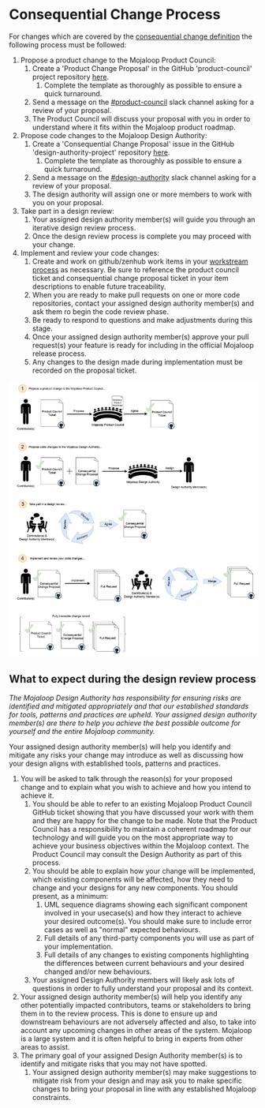 # Consequential Change Process

For changes which are covered by the [consequential change definition](./design-review.md#consequential-changes) the
following process must be followed:

1. Propose a product change to the Mojaloop Product Council:
    1. Create a 'Product Change Proposal' in the GitHub 'product-council' project
       repository [here](https://github.com/mojaloop/product-council-project/issues).
        1. Complete the template as thoroughly as possible to ensure a quick turnaround.
    2. Send a message on the [#product-council](https://mojaloop.slack.com/archives/C01FF8AQUAK) slack channel asking
       for a review of your proposal.
    3. The Product Council will discuss your proposal with you in order to understand where it fits within the Mojaloop
       product roadmap.
2. Propose code changes to the Mojaloop Design Authority:
    1. Create a 'Consequential Change Proposal' issue in the GitHub 'design-authority-project'
       repository [here](https://github.com/mojaloop/design-authority-project/issues).
        1. Complete the template as thoroughly as possible to ensure a quick turnaround.
    2. Send a message on the [#design-authority](https://mojaloop.slack.com/archives/CARJFMH3Q) slack channel asking for
       a review of your proposal.
    3. The design authority will assign one or more members to work with you on your proposal.
3. Take part in a design review:
    1. Your assigned design authority member(s) will guide you through an iterative design review process.
    2. Once the design review process is complete you may proceed with your change.
4. Implement and review your code changes:
    1. Create and work on github/zenhub work items in
       your [workstream process](./product-engineering-process.md#mojaloop-workstreams) as necessary. Be sure to
       reference the product council ticket and consequential change proposal ticket in your item descriptions to enable
       future traceability.
    2. When you are ready to make pull requests on one or more code repositories, contact your assigned design authority
       member(s) and ask them ro begin the code review phase.
    3. Be ready to respond to questions and make adjustments during this stage.
    4. Once your assigned design authority member(s) approve your pull request(s) your feature is ready for including in
       the official Mojaloop release process.
    5. Any changes to the design made during implementation must be recorded on the proposal ticket.

![Consequential Change Process](./assets/consequential-change-process.jpg)

## What to expect during the design review process

_The Mojaloop Design Authority has responsibility for ensuring risks are identified and mitigated appropriately and that
our established standards for tools, patterns and practices are upheld. Your assigned design authority member(s) are
there to help you achieve the best possible outcome for yourself and the entire Mojaloop community._

Your assigned design authority member(s) will help you identify and mitigate any risks your change may introduce as well
as discussing how your design aligns with established tools, patterns and practices.

1. You will be asked to talk through the reason(s) for your proposed change and to explain what you wish to achieve and
   how you intend to achieve it.
    1. You should be able to refer to an existing Mojaloop Product Council GitHub ticket showing that you have discussed
       your work with them and they are happy for the change to be made. Note that the Product Council has a
       responsibility to maintain a coherent roadmap for our technology and will guide you on the most appropriate way
       to achieve your business objectives within the Mojaloop context. The Product Council may consult the Design
       Authority as part of this process.
    2. You should be able to explain how your change will be implemented, which existing components will be affected,
       how they need to change and your designs for any new components. You should present, as a minimum:
        1. UML sequence diagrams showing each significant component involved in your usecase(s) and how they interact to
           achieve your desired outcome(s). You should make sure to include error cases as well as "normal" expected
           behaviours.
        2. Full details of any third-party components you will use as part of your implementation.
        3. Full details of any changes to existing components highlighting the differences between current behaviours
           and your desired changed and/or new behaviours.
    3. Your assigned Design Authority members will likely ask lots of questions in order to fully understand your
       proposal and its context.
2. Your assigned design authority member(s) will help you identify any other potentially impacted contributors, teams or
   stakeholders to bring them in to the review process. This is done to ensure up and downstream behaviours are not
   adversely affected and also, to take into account any upcoming changes in other areas of the system. Mojaloop is a
   large system and it is often helpful to bring in experts from other areas to assist.
3. The primary goal of your assigned Design Authority member(s) is to identify and mitigate risks that you may not have
   spotted.
    1. Your assigned design authority member(s) may make suggestions to mitigate risk from your design and may ask you
       to make specific changes to bring your proposal in line with any established Mojaloop constraints.

